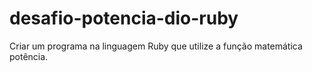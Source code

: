 # desafio-potencia-dio-ruby
Criar um programa na linguagem Ruby que utilize a função matemática potência.
